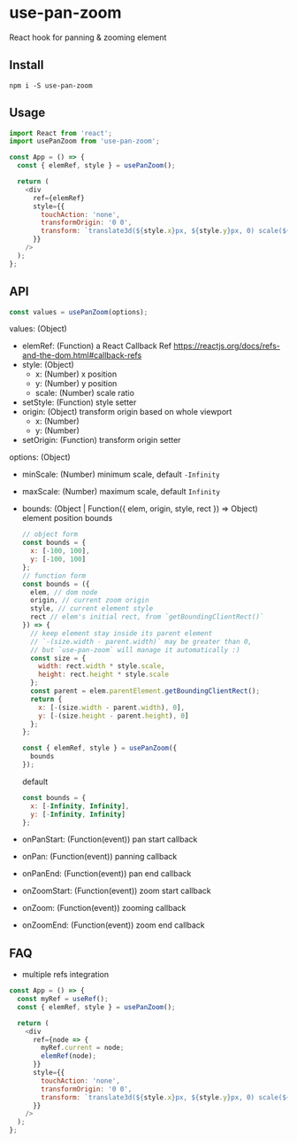 # use-pan-zoom

React hook for panning & zooming element

## Install

```
npm i -S use-pan-zoom
```

## Usage

```js
import React from 'react';
import usePanZoom from 'use-pan-zoom';

const App = () => {
  const { elemRef, style } = usePanZoom();

  return (
    <div
      ref={elemRef}
      style={{
        touchAction: 'none',
        transformOrigin: '0 0',
        transform: `translate3d(${style.x}px, ${style.y}px, 0) scale(${style.scale})`
      }}
    />
  );
};
```

## API

```js
const values = usePanZoom(options);
```

values: (Object)

- elemRef: (Function) a React Callback Ref https://reactjs.org/docs/refs-and-the-dom.html#callback-refs
- style: (Object)
  - x: (Number) x position
  - y: (Number) y position
  - scale: (Number) scale ratio
- setStyle: (Function) style setter
- origin: (Object) transform origin based on whole viewport
  - x: (Number)
  - y: (Number)
- setOrigin: (Function) transform origin setter

options: (Object)

- minScale: (Number) minimum scale, default `-Infinity`
- maxScale: (Number) maximum scale, default `Infinity`
- bounds: (Object | Function({ elem, origin, style, rect }) => Object) element position bounds

  ```js
  // object form
  const bounds = {
    x: [-100, 100],
    y: [-100, 100]
  };
  // function form
  const bounds = ({
    elem, // dom node
    origin, // current zoom origin
    style, // current element style
    rect // elem's initial rect, from `getBoundingClientRect()`
  }) => {
    // keep element stay inside its parent element
    // `-(size.width - parent.width)` may be greater than 0,
    // but `use-pan-zoom` will manage it automatically :)
    const size = {
      width: rect.width * style.scale,
      height: rect.height * style.scale
    };
    const parent = elem.parentElement.getBoundingClientRect();
    return {
      x: [-(size.width - parent.width), 0],
      y: [-(size.height - parent.height), 0]
    };
  };

  const { elemRef, style } = usePanZoom({
    bounds
  });
  ```

  default

  ```js
  const bounds = {
    x: [-Infinity, Infinity],
    y: [-Infinity, Infinity]
  };
  ```

- onPanStart: (Function(event)) pan start callback
- onPan: (Function(event)) panning callback
- onPanEnd: (Function(event)) pan end callback
- onZoomStart: (Function(event)) zoom start callback
- onZoom: (Function(event)) zooming callback
- onZoomEnd: (Function(event)) zoom end callback

## FAQ

- multiple refs integration

```js
const App = () => {
  const myRef = useRef();
  const { elemRef, style } = usePanZoom();

  return (
    <div
      ref={node => {
        myRef.current = node;
        elemRef(node);
      }}
      style={{
        touchAction: 'none',
        transformOrigin: '0 0',
        transform: `translate3d(${style.x}px, ${style.y}px, 0) scale(${style.scale})`
      }}
    />
  );
};
```
